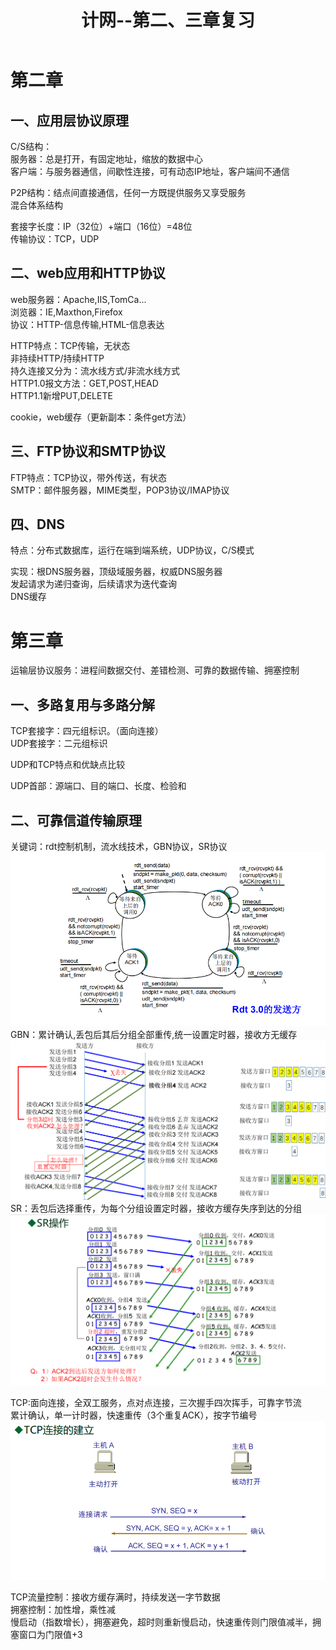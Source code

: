 ﻿---
layout: article
title: 计网--第二、三章复习
category: 网络安全
tag: 网络
---
# 第二章
## 一、应用层协议原理
C/S结构：  
服务器：总是打开，有固定地址，缩放的数据中心  
客户端：与服务器通信，间歇性连接，可有动态IP地址，客户端间不通信

P2P结构：结点间直接通信，任何一方既提供服务又享受服务  
混合体系结构

套接字长度：IP（32位）+端口（16位）=48位  
传输协议：TCP，UDP

## 二、web应用和HTTP协议  

web服务器：Apache,IIS,TomCa...  
浏览器：IE,Maxthon,Firefox  
协议：HTTP-信息传输,HTML-信息表达

HTTP特点：TCP传输，无状态  
非持续HTTP/持续HTTP  
持久连接又分为：流水线方式/非流水线方式  
HTTP1.0报文方法：GET,POST,HEAD  
HTTP1.1新增PUT,DELETE

cookie，web缓存（更新副本：条件get方法）

## 三、FTP协议和SMTP协议

FTP特点：TCP协议，带外传送，有状态  
SMTP：邮件服务器，MIME类型，POP3协议/IMAP协议

## 四、DNS
特点：分布式数据库，运行在端到端系统，UDP协议，C/S模式

实现：根DNS服务器，顶级域服务器，权威DNS服务器  
发起请求为递归查询，后续请求为迭代查询  
DNS缓存

# 第三章
运输层协议服务：进程间数据交付、差错检测、可靠的数据传输、拥塞控制
## 一、多路复用与多路分解

TCP套接字：四元组标识。（面向连接）  
UDP套接字：二元组标识

UDP和TCP特点和优缺点比较

UDP首部：源端口、目的端口、长度、检验和

## 二、可靠信道传输原理

关键词：rdt控制机制，流水线技术，GBN协议，SR协议
![图片](/assets/png/2024-11-1.png)
GBN：累计确认,丢包后其后分组全部重传,统一设置定时器，接收方无缓存  
![图片](/assets/png/2024-11-2.png)
SR：丢包后选择重传，为每个分组设置定时器，接收方缓存失序到达的分组
![图片](/assets/png/2024-11-3.png)

TCP:面向连接，全双工服务，点对点连接，三次握手四次挥手，可靠字节流  
累计确认，单一计时器，快速重传（3个重复ACK），按字节编号
![图片](/assets/png/2024-11-4.png)

TCP流量控制：接收方缓存满时，持续发送一字节数据  
拥塞控制：加性增，乘性减  
慢启动（指数增长），拥塞避免，超时则重新慢启动，快速重传则门限值减半，拥塞窗口为门限值+3